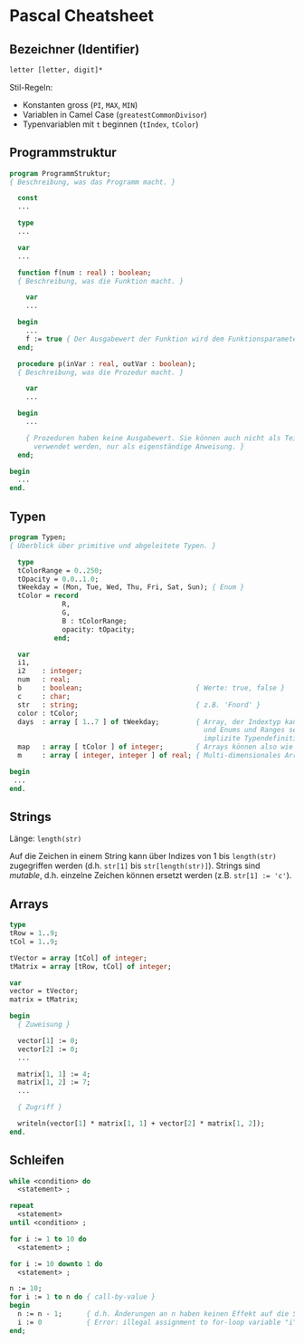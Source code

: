 # Pascal Cheatsheet

## Bezeichner (Identifier)

```pas
letter [letter, digit]*
```

Stil-Regeln:

* Konstanten gross (`PI`, `MAX`, `MIN`)
* Variablen in Camel Case (`greatestCommonDivisor`)
* Typenvariablen mit `t` beginnen (`tIndex`, `tColor`)

## Programmstruktur

```pas
program ProgrammStruktur;
{ Beschreibung, was das Programm macht. }

  const
  ...

  type
  ...

  var
  ...

  function f(num : real) : boolean;
  { Beschreibung, was die Funktion macht. }

    var
    ...

  begin
    ...
    f := true { Der Ausgabewert der Funktion wird dem Funktionsparameter zugewiesen. }
  end;

  procedure p(inVar : real, outVar : boolean);
  { Beschreibung, was die Prozedur macht. }

    var
    ...

  begin
    ...

    { Prozeduren haben keine Ausgabewert. Sie können auch nicht als Teile von Ausdrücken
      verwendet werden, nur als eigenständige Anweisung. }
  end;

begin
  ...
end.
```

## Typen

```pas
program Typen;
{ Überblick über primitive und abgeleitete Typen. }

  type
  tColorRange = 0..250;
  tOpacity = 0.0..1.0;
  tWeekday = (Mon, Tue, Wed, Thu, Fri, Sat, Sun); { Enum }
  tColor = record
             R,
             G,
             B : tColorRange;
             opacity: tOpacity;
           end;

  var
  i1,
  i2    : integer;
  num   : real;
  b     : boolean;                            { Werte: true, false }
  c     : char;
  str   : string;                             { z.B. 'Fnord' }
  color : tColor;
  days  : array [ 1..7 ] of tWeekday;         { Array, der Indextyp kann integer, boolean, char
                                                und Enums und Ranges sein; Stil-Regel:
                                                implizite Typendefinitionen wie hier vermeiden }
  map   : array [ tColor ] of integer;        { Arrays können also wie Maps verwendet werden }
  m     : array [ integer, integer ] of real; { Multi-dimensionales Array, z.B. für Matrizen }

begin
 ...
end.
```

## Strings

Länge: `length(str)`

Auf die Zeichen in einem String kann über Indizes von 1 bis `length(str)` zugegriffen werden (d.h. `str[1]` bis `str[length(str)]`). Strings sind _mutable_, d.h. einzelne Zeichen können ersetzt werden (z.B. `str[1] := 'c'`).

## Arrays

```pas
type
tRow = 1..9;
tCol = 1..9;

tVector = array [tCol] of integer;
tMatrix = array [tRow, tCol] of integer;

var
vector = tVector;
matrix = tMatrix;

begin
  { Zuweisung }

  vector[1] := 0;
  vector[2] := 0;
  ...

  matrix[1, 1] := 4;
  matrix[1, 2] := 7;
  ...

  { Zugriff }

  writeln(vector[1] * matrix[1, 1] + vector[2] * matrix[1, 2]);
end.
```

## Schleifen

```pas
while <condition> do
  <statement> ;

repeat
  <statement>
until <condition> ;

for i := 1 to 10 do
  <statement> ;

for i := 10 downto 1 do
  <statement> ;

n := 10;
for i := 1 to n do { call-by-value }
begin
  n := n - 1;      { d.h. Änderungen an n haben keinen Effekt auf die Schleife }
  i := 0           { Error: illegal assignment to for-loop variable "i" }
end;
```
